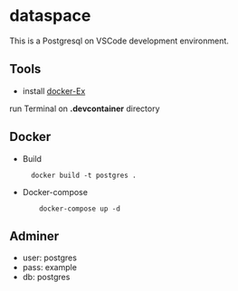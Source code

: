 # dataspace

This is a Postgresql on VSCode development environment.

## Tools

- install [docker-Ex](https://marketplace.visualstudio.com/items?itemName=ms-azuretools.vscode-docker)

run Terminal on **.devcontainer** directory
## Docker
 - Build

         docker build -t postgres .
 
 - Docker-compose
        
           docker-compose up -d


## Adminer

 - user: postgres
 - pass: example
 - db: postgres